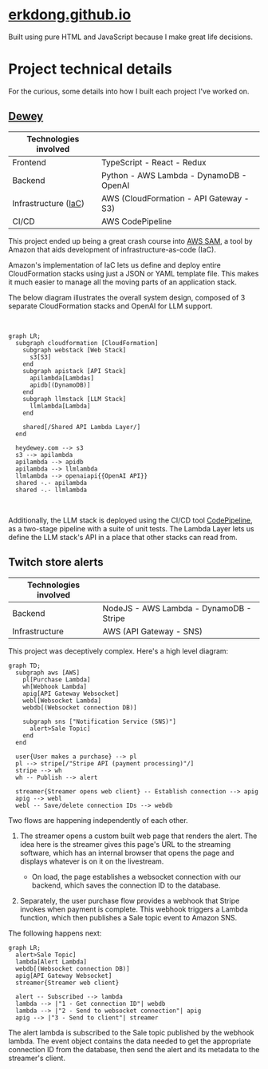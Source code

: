 # [erkdong.github.io](https://erkdong.github.io/)

Built using pure HTML and JavaScript because I make great life decisions.

# Project technical details

For the curious, some details into how I built each project I've worked on.

## [Dewey](https://www.heydewey.com/)

| Technologies involved                                       |                                         |
| ----------------------------------------------------------- | --------------------------------------- |
| Frontend                                                    | TypeScript - React - Redux              |
| Backend                                                     | Python - AWS Lambda - DynamoDB - OpenAI |
| Infrastructure ([IaC](https://aws.amazon.com/what-is/iac/)) | AWS (CloudFormation - API Gateway - S3) |
| CI/CD                                                       | AWS CodePipeline                        |

This project ended up being a great crash course into [AWS SAM](https://aws.amazon.com/serverless/sam/), a tool by Amazon that aids development of infrastructure-as-code (IaC).

Amazon's implementation of IaC lets us define and deploy entire CloudFormation stacks using just a JSON or YAML template file. This makes it much easier to manage all the moving parts of an application stack.

The below diagram illustrates the overall system design, composed of 3 separate CloudFormation stacks and OpenAI for LLM support.

<br>

```mermaid
graph LR;
  subgraph cloudformation [CloudFormation]
    subgraph webstack [Web Stack]
      s3[S3]
    end
    subgraph apistack [API Stack]
      apilambda[Lambdas]
      apidb[(DynamoDB)]
    end
    subgraph llmstack [LLM Stack]
      llmlambda[Lambda]
    end

    shared[/Shared API Lambda Layer/]
  end

  heydewey.com --> s3
  s3 --> apilambda
  apilambda --> apidb
  apilambda --> llmlambda
  llmlambda --> openaiapi{{OpenAI API}}
  shared -.- apilambda
  shared -.- llmlambda
```

<br>

Additionally, the LLM stack is deployed using the CI/CD tool [CodePipeline](https://aws.amazon.com/codepipeline/), as a two-stage pipeline with a suite of unit tests. The Lambda Layer lets us define the LLM stack's API in a place that other stacks can read from.

## Twitch store alerts

| Technologies involved |                                         |
| --------------------- | --------------------------------------- |
| Backend               | NodeJS - AWS Lambda - DynamoDB - Stripe |
| Infrastructure        | AWS (API Gateway - SNS)                 |

This project was deceptively complex. Here's a high level diagram:

```mermaid
graph TD;
  subgraph aws [AWS]
    pl[Purchase Lambda]
    wh[Webhook Lambda]
    apig[API Gateway Websocket]
    webl[Websocket Lambda]
    webdb[(Websocket connection DB)]

    subgraph sns ["Notification Service (SNS)"]
      alert>Sale Topic]
    end
  end

  user{User makes a purchase} --> pl
  pl --> stripe[/"Stripe API (payment processing)"/]
  stripe --> wh
  wh -- Publish --> alert

  streamer{Streamer opens web client} -- Establish connection --> apig
  apig --> webl
  webl -- Save/delete connection IDs --> webdb
```

Two flows are happening independently of each other.

1. The streamer opens a custom built web page that renders the alert. The idea here is the streamer gives this page's URL to the streaming software, which has an internal browser that opens the page and displays whatever is on it on the livestream.

   - On load, the page establishes a websocket connection with our backend, which saves the connection ID to the database.

2. Separately, the user purchase flow provides a webhook that Stripe invokes when payment is complete. This webhook triggers a Lambda function, which then publishes a Sale topic event to Amazon SNS.

The following happens next:

```mermaid
graph LR;
  alert>Sale Topic]
  lambda[Alert Lambda]
  webdb[(Websocket connection DB)]
  apig[API Gateway Websocket]
  streamer{Streamer web client}

  alert -- Subscribed --> lambda
  lambda --> |"1 - Get connection ID"| webdb
  lambda --> |"2 - Send to websocket connection"| apig
  apig --> |"3 - Send to client"| streamer
```

The alert lambda is subscribed to the Sale topic published by the webhook lambda. The event object contains the data needed to get the appropriate connection ID from the database, then send the alert and its metadata to the streamer's client.
